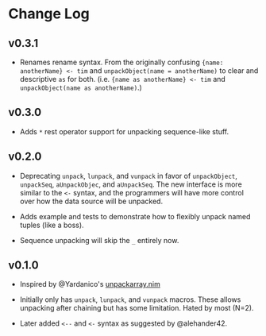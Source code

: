 # Change Log

## v0.3.1

- Renames rename syntax. From the originally confusing `{name: anotherName} <- tim` and `unpackObject(name = anotherName)` to clear and descriptive `as` for both. (i.e. `{name as anotherName} <- tim` and `unpackObject(name as anotherName)`.)

## v0.3.0

- Adds `*` rest operator support for unpacking sequence-like stuff.

## v0.2.0

- Deprecating `unpack`, `lunpack`, and `vunpack` in favor of `unpackObject`, `unpackSeq`, `aUnpackObjec`, and `aUnpackSeq`. The new interface is more similar to the `<-` syntax, and the programmers will have more control over how the data source will be unpacked.

- Adds example and tests to demonstrate how to flexibly unpack named tuples (like a boss).

- Sequence unpacking will skip the `_` entirely now.

## v0.1.0

- Inspired by @Yardanico's [unpackarray.nim](https://gist.github.com/Yardanico/b6fee43f6da8a3bbf0fe048063357115)

- Initially only has `unpack`, `lunpack`, and `vunpack` macros. These allows unpacking after chaining but has some limitation. Hated by most (N=2).

- Later added `<--` and `<-` syntax as suggested by @alehander42.
